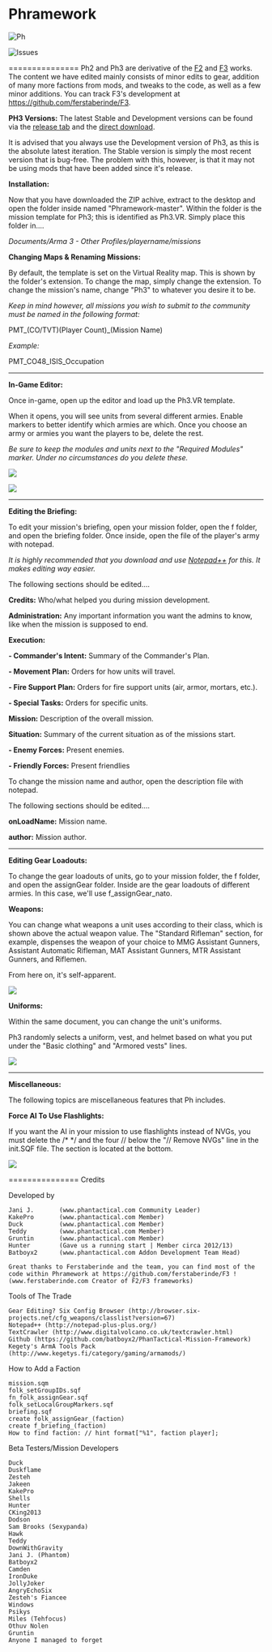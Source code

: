 Phramework
===============

![Ph](http://i5.minus.com/ib2ovbqhL4YeYU.png)

![Issues](http://img.shields.io/badge/Issues-4-red.svg)

===============
Ph2 and Ph3 are derivative of the [F2](http://ferstaberinde.com/f2/en//index.php?title=Main_Page) and [F3](http://ferstaberinde.com/f3/en//index.php?title=Main_Page) works. The content we have edited mainly consists of minor edits to gear, addition of many more factions from mods, and tweaks to the code, as well as a few minor additions. You can track F3's development at https://github.com/ferstaberinde/F3. 

**PH3 Versions:**
The latest Stable and Development versions can be found via the [release tab](https://github.com/Phantomsmedia/Phramework/releases) and the [direct download](https://github.com/Phantomsmedia/Phramework/archive/master.zip). 

It is advised that you always use the Development version of Ph3, as this is the absolute latest iteration. The Stable version is simply the most recent version that is bug-free. The problem with this, however, is that it may not be using mods that have been added since it's release.

**Installation:**

Now that you have downloaded the ZIP achive, extract to the desktop and open the folder inside named "Phramework-master". Within the folder is the mission template for Ph3; this is identified as Ph3.VR. Simply place this folder in....

_Documents/Arma 3 - Other Profiles/*playername*/missions_

**Changing Maps & Renaming Missions:**

By default, the template is set on the Virtual Reality map. This is shown by the folder's extension. To change the map, simply change the extension. To change the mission's name, change "Ph3" to whatever you desire it to be.

_Keep in mind however, all missions you wish to submit to the community must be named in the following format:_

PMT_(CO/TVT)(Player Count)_(Mission Name)

_Example:_

PMT_CO48_ISIS_Occupation


***


**In-Game Editor:**

Once in-game, open up the editor and load up the Ph3.VR template.

When it opens, you will see units from several different armies. Enable markers to better identify which armies are which. Once you choose an army or armies you want the players to be, delete the rest.

_Be sure to keep the modules and units next to the "Required Modules" marker. Under no circumstances do you delete these._

![](http://i.imgur.com/gDxhH48.jpg)

![](http://i.imgur.com/XhK5l7X.jpg)


***


**Editing the Briefing:**

To edit your mission's briefing, open your mission folder, open the f folder, and open the briefing folder. Once inside, open the file of the player's army with notepad.

_It is highly recommended that you download and use [Notepad++](http://notepad-plus-plus.org/) for this. It makes editing way easier._

The following sections should be edited....

**Credits:** Who/what helped you during mission development.

**Administration:** Any important information you want the admins to know, like when the mission is supposed to end.

**Execution:**

**- Commander's Intent:** Summary of the Commander's Plan.

**- Movement Plan:** Orders for how units will travel.

**- Fire Support Plan:** Orders for fire support units (air, armor, mortars, etc.).

**- Special Tasks:** Orders for specific units.


**Mission:** Description of the overall mission.


**Situation:** Summary of the current situation as of the missions start.

**- Enemy Forces:** Present enemies.

**- Friendly Forces:** Present friendlies

To change the mission name and author, open the description file with notepad.

The following sections should be edited....

**onLoadName:** Mission name.

**author:** Mission author.

***

**Editing Gear Loadouts:**

To change the gear loadouts of units, go to your mission folder, the f folder, and open the assignGear folder. Inside are the gear loadouts of different armies. In this case, we'll use f_assignGear_nato.

**Weapons:**

You can change what weapons a unit uses according to their class, which is shown above the actual weapon value. The "Standard Rifleman" section, for example, dispenses the weapon of your choice to MMG Assistant Gunners, Assistant Automatic Rifleman, MAT Assistant Gunners, MTR Assistant Gunners, and Riflemen.

From here on, it's self-apparent.

![](http://i.imgur.com/lmfwQOp.jpg)

**Uniforms:**

Within the same document, you can change the unit's uniforms.

Ph3 randomly selects a uniform, vest, and helmet based on what you put under the "Basic clothing" and "Armored vests" lines.

![](http://i.imgur.com/3xZCCc9.jpg)


***


**Miscellaneous:**

The following topics are miscellaneous features that Ph includes.

**Force AI To Use Flashlights:**

If you want the AI in your mission to use flashlights instead of NVGs, you must delete the /*  */ and the four // below the "// Remove NVGs" line in the init.SQF file. The section is located at the bottom.

![](http://i.imgur.com/D1J8u50.jpg)

===============
Credits


Developed by
   
	Jani J.       (www.phantactical.com Community Leader)
	KakePro       (www.phantactical.com Member)
	Duck          (www.phantactical.com Member)
	Teddy         (www.phantactical.com Member)
	Gruntin       (www.phantactical.com Member)
	Hunter        (Gave us a running start | Member circa 2012/13)	
	Batboyx2      (www.phantactical.com Addon Development Team Head)
	
	Great thanks to Ferstaberinde and the team, you can find most of the code within Phramework at https://github.com/ferstaberinde/F3 ! (www.ferstaberinde.com Creator of F2/F3 frameworks)



Tools of The Trade

	Gear Editing? Six Config Browser (http://browser.six-projects.net/cfg_weapons/classlist?version=67)
	Notepad++ (http://notepad-plus-plus.org/)
	TextCrawler (http://www.digitalvolcano.co.uk/textcrawler.html)
	Github (https://github.com/batboyx2/PhanTactical-Mission-Framework)
	Kegety's ArmA Tools Pack (http://www.kegetys.fi/category/gaming/armamods/)

How to Add a Faction

	mission.sqm
	folk_setGroupIDs.sqf
	fn_folk_assignGear.sqf
	folk_setLocalGroupMarkers.sqf
	briefing.sqf
	create folk_assignGear_(faction)
	create f_briefing_(faction)
	How to find faction: // hint format["%1", faction player];
	
Beta Testers/Mission Developers
	
	Duck
	Duskflame
	Zesteh
	Jakeen
	KakePro
	Shells
	Hunter
	CKing2013
	Dodson
	Sam Brooks (Sexypanda)
	Hawk
	Teddy
	DownWithGravity
	Jani J. (Phantom)
	Batboyx2
	Camden
	IronDuke
	JollyJoker
	AngryEchoSix
	Zesteh's Fiancee
	Windows
	Psikys
	Miles (Tehfocus)
	Othuv Nolen
	Gruntin
	Anyone I managed to forget
	
